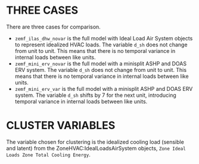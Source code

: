 # THREE CASES
There are three cases for comparison.

* `zemf_ilas_dhw_novar` is the full model with Ideal Load Air System objects to represent idealized HVAC loads. The variable `d_sh` does not change from unit to unit. This means that there is no temporal variance in internal loads between like units.
* `zemf_mini_erv_novar` is the full model with a minisplit ASHP and DOAS ERV system. The variable `d_sh` does not change from unit to unit. This means that there is no temporal variance in internal loads between like units.
* `zemf_mini_erv_var` is the full model with a minisplit ASHP and DOAS ERV system. The variable `d_sh` shifts by 7 for the next unit, introducing temporal variance in internal loads between like units.

# CLUSTER VARIABLES
The variable chosen for clustering is the idealized cooling load (sensible and latent) from the ZoneHVAC:IdealLoadsAirSystem objects, `Zone Ideal Loads Zone Total Cooling Energy`.